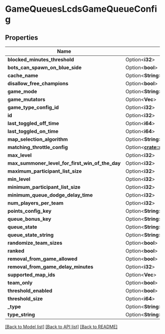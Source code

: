 # GameQueuesLcdsGameQueueConfig

## Properties

Name | Type | Description | Notes
------------ | ------------- | ------------- | -------------
**blocked_minutes_threshold** | Option<**i32**> |  | [optional]
**bots_can_spawn_on_blue_side** | Option<**bool**> |  | [optional]
**cache_name** | Option<**String**> |  | [optional]
**disallow_free_champions** | Option<**bool**> |  | [optional]
**game_mode** | Option<**String**> |  | [optional]
**game_mutators** | Option<**Vec<String>**> |  | [optional]
**game_type_config_id** | Option<**i32**> |  | [optional]
**id** | Option<**i32**> |  | [optional]
**last_toggled_off_time** | Option<**i64**> |  | [optional]
**last_toggled_on_time** | Option<**i64**> |  | [optional]
**map_selection_algorithm** | Option<**String**> |  | [optional]
**matching_throttle_config** | Option<[**crate::models::GameQueuesLcdsMatchingThrottleConfig**](GameQueuesLcdsMatchingThrottleConfig.md)> |  | [optional]
**max_level** | Option<**i32**> |  | [optional]
**max_summoner_level_for_first_win_of_the_day** | Option<**i32**> |  | [optional]
**maximum_participant_list_size** | Option<**i32**> |  | [optional]
**min_level** | Option<**i32**> |  | [optional]
**minimum_participant_list_size** | Option<**i32**> |  | [optional]
**minimum_queue_dodge_delay_time** | Option<**i32**> |  | [optional]
**num_players_per_team** | Option<**i32**> |  | [optional]
**points_config_key** | Option<**String**> |  | [optional]
**queue_bonus_key** | Option<**String**> |  | [optional]
**queue_state** | Option<**String**> |  | [optional]
**queue_state_string** | Option<**String**> |  | [optional]
**randomize_team_sizes** | Option<**bool**> |  | [optional]
**ranked** | Option<**bool**> |  | [optional]
**removal_from_game_allowed** | Option<**bool**> |  | [optional]
**removal_from_game_delay_minutes** | Option<**i32**> |  | [optional]
**supported_map_ids** | Option<**Vec<i32>**> |  | [optional]
**team_only** | Option<**bool**> |  | [optional]
**threshold_enabled** | Option<**bool**> |  | [optional]
**threshold_size** | Option<**i64**> |  | [optional]
**_type** | Option<**String**> |  | [optional]
**type_string** | Option<**String**> |  | [optional]

[[Back to Model list]](../README.md#documentation-for-models) [[Back to API list]](../README.md#documentation-for-api-endpoints) [[Back to README]](../README.md)


